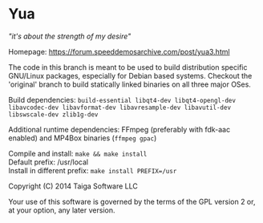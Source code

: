 Yua
===
*"it's about the strength of my desire"*

Homepage: https://forum.speeddemosarchive.com/post/yua3.html

The code in this branch is meant to be used to build distribution specific GNU/Linux packages,
especially for Debian based systems. Checkout the 'original' branch to build statically linked
binaries on all three major OSes.

Build dependencies: `build-essential libqt4-dev libqt4-opengl-dev libavcodec-dev libavformat-dev libavresample-dev libavutil-dev libswscale-dev zlib1g-dev`

Additional runtime dependencies: FFmpeg (preferably with fdk-aac enabled) and MP4Box binaries (`ffmpeg gpac`)

Compile and install: `make && make install`<br>
Default prefix: /usr/local<br>
Install in different prefix: `make install PREFIX=/usr`

Copyright (C) 2014 Taiga Software LLC

Your use of this software is governed by the terms of the GPL version 2
or, at your option, any later version.
